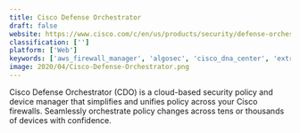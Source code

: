 ```yaml
---
title: Cisco Defense Orchestrator
draft: false 
website: https://www.cisco.com/c/en/us/products/security/defense-orchestrator/index.html
classification: ['']
platform: ['Web']
keywords: ['aws_firewall_manager', 'algosec', 'cisco_dna_center', 'extrahop', 'f5_advanced_firewall_manager', 'firemon', 'firesec', 'ibm_cloud_network_security', 'junos_space_security_director', 'mvision_epo', 'manageengine_firewall_analyzer', 'manageengine_network_configuration_manager', 'mcafee_epolicy_orchestrator', 'skybox_firewall_assurance', 'solarwinds_network_configuration_manager', 'untangle_ng_firewall']
image: 2020/04/Cisco-Defense-Orchestrator.png
---
```

Cisco Defense Orchestrator (CDO) is a cloud-based security policy and device manager that simplifies and unifies policy across your Cisco firewalls. Seamlessly orchestrate policy changes across tens or thousands of devices with confidence.